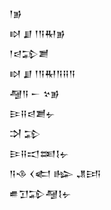 <div class='block'>
<div class='line'>𒁹𒂊</div>
<div class='line'>𒊭 𒋗 𒁹𒀀𒊑𒂊</div>
<div class='line'>𒁹𒁀𒁉𒋢</div>
<div class='line'>𒊭 𒋗 𒁹𒀀𒊑𒀀𒍝𒀀</div>
<div class='line'>𒆷𒀀 𒀸 𒆳𒂊</div>
<div class='line'>𒄿𒍝𒁀𒋢𒉡</div>
<div class='line'>𒋫 𒁉</div>
<div class='line'>𒄿𒍝𒀊𒌅𒋙𒉡</div>
<div class='line'>𒀀𒈾 𒌋𒅗 𒈗 𒂗𒅀</div>
<div class='line'>𒌑𒋛𒁉𒆷𒋙𒉡</div>
</div>